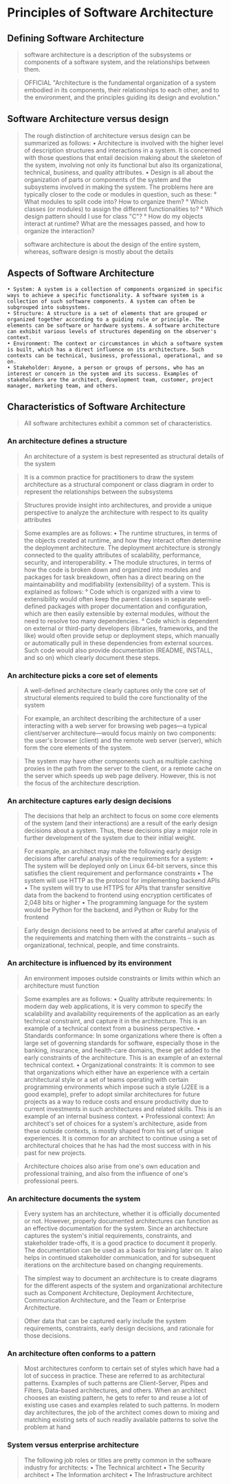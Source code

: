 # Principles of  Software Architecture

## Defining Software Architecture
> software architecture is a description of the subsystems or components of a software system, and the relationships between them.

> OFFICIAL "Architecture is the fundamental organization of a system embodied in its components, their relationships to each other, and to the environment, and the principles guiding its design and evolution." 

## Software Architecture versus design 
> The rough distinction of architecture versus design can be summarized as follows:
    • Architecture is involved with the higher level of description structures and interactions in a system. It is concerned with those questions that entail decision making about the skeleton of the system, involving not only its functional but also its organizational, technical, business, and quality attributes. 
    • Design is all about the organization of parts or components of the system and the subsystems involved in making the system. The problems here are typically closer to the code or modules in question, such as these: 
    ° What modules to split code into? How to organize them? 
    ° Which classes (or modules) to assign the different functionalities to? 
    ° Which design pattern should I use for class "C"? 
    ° How do my objects interact at runtime? What are the messages passed, and how to organize the interaction?

> software architecture is about the design of the entire system, whereas, software design is mostly about the details

## Aspects of Software Architecture
    • System: A system is a collection of components organized in specific ways to achieve a specific functionality. A software system is a collection of such software components. A system can often be subgrouped into subsystems. 
    • Structure: A structure is a set of elements that are grouped or organized together according to a guiding rule or principle. The elements can be software or hardware systems. A software architecture can exhibit various levels of structures depending on the observer's context. 
    • Environment: The context or circumstances in which a software system is built, which has a direct influence on its architecture. Such contexts can be technical, business, professional, operational, and so on. 
    • Stakeholder: Anyone, a person or groups of persons, who has an interest or concern in the system and its success. Examples of stakeholders are the architect, development team, customer, project manager, marketing team, and others.

## Characteristics of Software Architecture
> All software architectures exhibit a common set of characteristics.

### An architecture defines a structure 
> An architecture of a system is best represented as structural details of the system

> It is a common practice for practitioners to draw the system architecture as a structural component or class diagram in order to represent the relationships between the subsystems

> Structures provide insight into architectures, and provide a unique perspective to analyze the architecture with respect to its quality attributes

> Some examples are as follows:
    • The runtime structures, in terms of the objects created at runtime, and how they interact often determine the deployment architecture. The deployment architecture is strongly connected to the quality attributes of scalability, performance, security, and interoperability.
    • The module structures, in terms of how the code is broken down and organized into modules and packages for task breakdown, often has a direct bearing on the maintainability and modifiability (extensibility) of a system. This is explained as follows:
        ° Code which is organized with a view to extensibility would often keep the parent classes in separate well-defined packages with proper documentation and configuration, which are then easily extensible by external modules, without the need to resolve too many dependencies.
        ° Code which is dependent on external or third-party developers (libraries, frameworks, and the like) would often provide setup or deployment steps, which manually or automatically pull in these dependencies from external sources. Such code would also provide documentation (README, INSTALL, and so on) which clearly document these steps. 

### An architecture picks a core set of elements
> A well-defined architecture clearly captures only the core set of structural elements required to build the core functionality of the system

> For example, an architect describing the architecture of a user interacting with a web server for browsing web pages—a typical client/server architecture—would focus mainly on two components: the user's browser (client) and the remote web server (server), which form the core elements of the system. 

> The system may have other components such as multiple caching proxies in the path from the server to the client, or a remote cache on the server which speeds up web page delivery. However, this is not the focus of the architecture description. 

### An architecture captures early design decisions 
> The decisions that help an architect to focus on some core elements of the system (and their interactions) are a result of the early design decisions about a system. Thus, these decisions play a major role in further development of the system due to their initial weight.

> For example, an architect may make the following early design decisions after careful analysis of the requirements for a system:
    • The system will be deployed only on Linux 64-bit servers, since this satisfies the client requirement and performance constraints 
    • The system will use HTTP as the protocol for implementing backend APIs 
    • The system will try to use HTTPS for APIs that transfer sensitive data from the backend to frontend using encryption certificates of 2,048 bits or higher 
    • The programming language for the system would be Python for the backend, and Python or Ruby for the frontend

> Early design decisions need to be arrived at after careful analysis of the requirements and matching them with the constraints – such as organizational, technical, people, and time constraints. 

### An architecture is influenced by its environment 
> An environment imposes outside constraints or limits within which an architecture must function

>  Some examples are as follows: 
    • Quality attribute requirements: In modern day web applications, it is very common to specify the scalability and availability requirements of the application as an early technical constraint, and capture it in the architecture. This is an example of a technical context from a business perspective. 
    • Standards conformance: In some organizations where there is often a large set of governing standards for software, especially those in the banking, insurance, and health-care domains, these get added to the early constraints of the architecture. This is an example of an external technical context.
    • Organizational constraints: It is common to see that organizations which either have an experience with a certain architectural style or a set of teams operating with certain programming environments which impose such a style (J2EE is a good example), prefer to adopt similar architectures for future projects as a way to reduce costs and ensure productivity due to current investments in such architectures and related skills. This is an example of an internal business context. 
    • Professional context: An architect's set of choices for a system's architecture, aside from these outside contexts, is mostly shaped from his set of unique experiences. It is common for an architect to continue using a set of architectural choices that he has had the most success with in his past for new projects. 

> Architecture choices also arise from one's own education and professional training, and also from the influence of one's professional peers.

### An architecture documents the system 
> Every system has an architecture, whether it is officially documented or not. However, properly documented architectures can function as an effective documentation for the system. Since an architecture captures the system's initial requirements, constraints, and stakeholder trade-offs, it is a good practice to document it properly. The documentation can be used as a basis for training later on. It also helps in continued stakeholder communication, and for subsequent iterations on the architecture based on changing requirements. 

> The simplest way to document an architecture is to create diagrams for the different aspects of the system and organizational architecture such as Component Architecture, Deployment Architecture, Communication Architecture, and the Team or Enterprise Architecture. 

> Other data that can be captured early include the system requirements, constraints, early design decisions, and rationale for those decisions. 

### An architecture often conforms to a pattern
> Most architectures conform to certain set of styles which have had a lot of success in practice. These are referred to as architectural patterns. Examples of such patterns are Client-Server, Pipes and Filters, Data-based architectures, and others. When an architect chooses an existing pattern, he gets to refer to and reuse a lot of existing use cases and examples related to such patterns. In modern day architectures, the job of the architect comes down to mixing and matching existing sets of such readily available patterns to solve the problem at hand

### System versus enterprise architecture
> The following job roles or titles are pretty common in the software industry for architects: 
    • The Technical architect 
    • The Security architect 
    • The Information architect 
    • The Infrastructure architect

    
